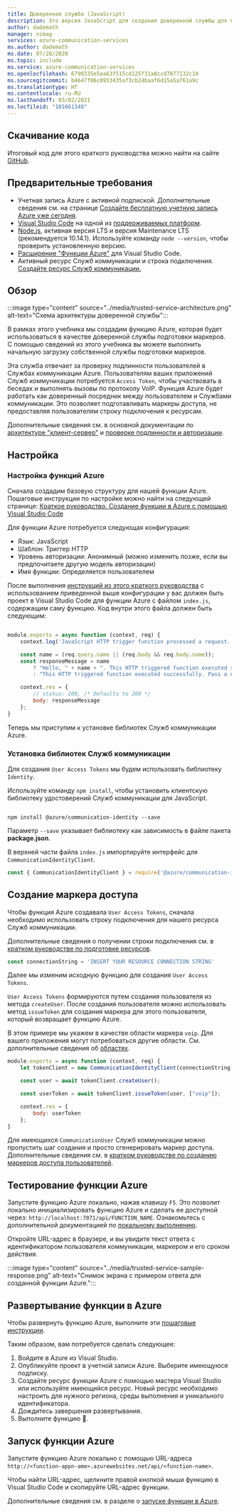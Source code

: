 ```yaml
---
title: Доверенная служба (JavaScript)
description: Это версия JavaScript для создания доверенной службы для Служб коммуникации.
author: dademath
manager: nimag
services: azure-communication-services
ms.author: dademath
ms.date: 07/28/2020
ms.topic: include
ms.service: azure-communication-services
ms.openlocfilehash: 6790335e5aa63f515cd125f31a8ccd7877132c10
ms.sourcegitcommit: b4647f06c0953435af3cb24baaf6d15a5a761a9c
ms.translationtype: HT
ms.contentlocale: ru-RU
ms.lasthandoff: 03/02/2021
ms.locfileid: "101661348"
---
```

## <a name="download-code"></a>Скачивание кода

Итоговый код для этого краткого руководства можно найти на сайте [GitHub](https://github.com/Azure-Samples/communication-services-javascript-quickstarts/tree/main/Trusted%20Authentication%20Service).

## <a name="prerequisites"></a>Предварительные требования

- Учетная запись Azure с активной подпиской. Дополнительные сведения см. на странице [Создайте бесплатную учетную запись Azure уже сегодня](https://azure.microsoft.com/free/?WT.mc_id=A261C142F).
- [Visual Studio Code](https://code.visualstudio.com/) на одной из [поддерживаемых платформ](https://code.visualstudio.com/docs/supporting/requirements#_platforms).
- [Node.js](https://nodejs.org/), активная версия LTS и версия Maintenance LTS (рекомендуется 10.14.1). Используйте команду `node --version`, чтобы проверить установленную версию.
- [Расширение "Функции Azure"](https://marketplace.visualstudio.com/items?itemName=ms-azuretools.vscode-azurefunctions) для Visual Studio Code.
- Активный ресурс Служб коммуникации и строка подключения. [Создайте ресурс Служб коммуникации.](../../quickstarts/create-communication-resource.md)

## <a name="overview"></a>Обзор

:::image type="content" source="../media/trusted-service-architecture.png" alt-text="Схема архитектуры доверенной службы":::

В рамках этого учебника мы создадим функцию Azure, которая будет использоваться в качестве доверенной службы подготовки маркеров. С помощью сведений из этого учебника вы можете выполнить начальную загрузку собственной службы подготовки маркеров.

Эта служба отвечает за проверку подлинности пользователей в Службах коммуникации Azure. Пользователям ваших приложений Служб коммуникации потребуется `Access Token`, чтобы участвовать в беседах и выполнять вызовы по протоколу VoIP. Функция Azure будет работать как доверенный посредник между пользователем и Службами коммуникации. Это позволяет подготавливать маркеры доступа, не предоставляя пользователям строку подключения к ресурсам.

Дополнительные сведения см. в основной документации по [архитектуре "клиент-сервер"](../../concepts/client-and-server-architecture.md) и [проверке подлинности и авторизации](../../concepts/authentication.md).

## <a name="setting-up"></a>Настройка

### <a name="azure-functions-set-up"></a>Настройка функций Azure

Сначала создадим базовую структуру для нашей функции Azure. Пошаговые инструкции по настройке можно найти на следующей странице: [Краткое руководство. Создание функции в Azure с помощью Visual Studio Code](../../../azure-functions/create-first-function-vs-code-csharp.md?pivots=programming-language-javascript)

Для функции Azure потребуется следующая конфигурация:

- Язык: JavaScript
- Шаблон: Триггер HTTP
- Уровень авторизации: Анонимный (можно изменить позже, если вы предпочитаете другую модель авторизации)
- Имя функции: Определяется пользователем

После выполнения [инструкций из этого краткого руководства](../../../azure-functions/create-first-function-vs-code-csharp.md?pivots=programming-language-javascript) с использованием приведенной выше конфигурации у вас должен быть проект в Visual Studio Code для функции Azure с файлом `index.js`, содержащим саму функцию. Код внутри этого файла должен быть следующим:

```javascript

module.exports = async function (context, req) {
    context.log('JavaScript HTTP trigger function processed a request.');

    const name = (req.query.name || (req.body && req.body.name));
    const responseMessage = name
        ? "Hello, " + name + ". This HTTP triggered function executed successfully."
        : "This HTTP triggered function executed successfully. Pass a name in the query string or in the request body for a personalized response.";

    context.res = {
        // status: 200, /* Defaults to 200 */
        body: responseMessage
    };
}

```

Теперь мы приступим к установке библиотек Служб коммуникации Azure.

### <a name="install-communication-services-libraries"></a>Установка библиотек Служб коммуникации

Для создания `User Access Tokens` мы будем использовать библиотеку `Identity`.

Используйте команду `npm install`, чтобы установить клиентскую библиотеку удостоверений Служб коммуникации для JavaScript.

```console

npm install @azure/communication-identity --save

```

Параметр `--save` указывает библиотеку как зависимость в файле пакета **package.json**.

В верхней части файла `index.js` импортируйте интерфейс для `CommunicationIdentityClient`.

```javascript
const { CommunicationIdentityClient } = require('@azure/communication-identity');
```

## <a name="access-token-generation"></a>Создание маркера доступа

Чтобы функция Azure создавала `User Access Tokens`, сначала необходимо использовать строку подключения для нашего ресурса Служб коммуникации.

Дополнительные сведения о получении строки подключения см. в [кратком руководстве по подготовке ресурсов](../../quickstarts/create-communication-resource.md).

``` javascript
const connectionString = 'INSERT YOUR RESOURCE CONNECTION STRING'
```

Далее мы изменим исходную функцию для создания `User Access Tokens`.

`User Access Tokens` формируются путем создания пользователя из метода `createUser`. После создания пользователя можно использовать метод `issueToken` для создания маркера для этого пользователя, который возвращает функцию Azure.

В этом примере мы укажем в качестве области маркера `voip`. Для вашего приложения могут потребоваться другие области. См. дополнительные сведения об [областях](../../quickstarts/access-tokens.md).

```javascript
module.exports = async function (context, req) {
    let tokenClient = new CommunicationIdentityClient(connectionString);

    const user = await tokenClient.createUser();

    const userToken = await tokenClient.issueToken(user, ["voip"]);

    context.res = {
        body: userToken
    };
}
```

Для имеющихся `CommunicationUser` Служб коммуникации можно пропустить шаг создания и просто сгенерировать маркер доступа. Дополнительные сведения см. в [кратком руководстве по созданию маркеров доступа пользователей](../../quickstarts/access-tokens.md).

## <a name="test-the-azure-function"></a>Тестирование функции Azure

Запустите функцию Azure локально, нажав клавишу `F5`. Это позволит локально инициализировать функцию Azure и сделать ее доступной через: `http://localhost:7071/api/FUNCTION_NAME`. Ознакомьтесь с дополнительной документацией по [локальному выполнению](../../../azure-functions/create-first-function-vs-code-csharp.md?pivots=programming-language-javascript#run-the-function-locally).

Откройте URL-адрес в браузере, и вы увидите текст ответа с идентификатором пользователя коммуникации, маркером и его сроком действия.

:::image type="content" source="../media/trusted-service-sample-response.png" alt-text="Снимок экрана с примером ответа для созданной функции Azure.":::

## <a name="deploy-the-function-to-azure"></a>Развертывание функции в Azure

Чтобы развернуть функцию Azure, выполните эти [пошаговые инструкции](../../../azure-functions/create-first-function-vs-code-csharp.md?pivots=programming-language-javascript#sign-in-to-azure).

Таким образом, вам потребуется сделать следующее:
1. Войдите в Azure из Visual Studio.
2. Опубликуйте проект в учетной записи Azure. Выберите имеющуюся подписку.
3. Создайте ресурс функции Azure с помощью мастера Visual Studio или используйте имеющийся ресурс. Новый ресурс необходимо настроить для нужного региона, среды выполнения и уникального идентификатора.
4. Дождитесь завершения развертывания.
5. Выполните функцию 🎉.

## <a name="run-azure-function"></a>Запуск функции Azure

Запустите функцию Azure локально с помощью URL-адреса `http://<function-appn-ame>.azurewebsites.net/api/<function-name>`.

Чтобы найти URL-адрес, щелкните правой кнопкой мыши функцию в Visual Studio Code и скопируйте URL-адрес функции.

Дополнительные сведения см. в разделе о [запуске функции в Azure](../../../azure-functions/create-first-function-vs-code-csharp.md?pivots=programming-language-javascript#run-the-function-in-azure).
